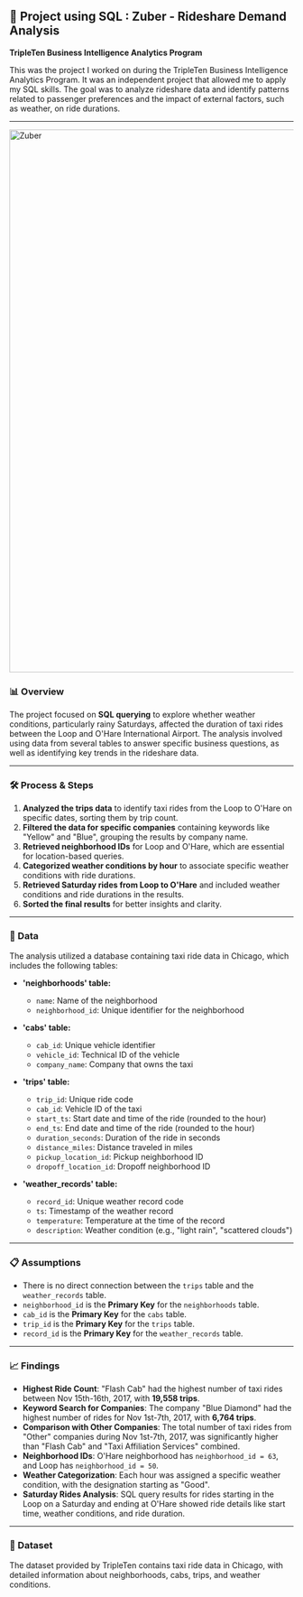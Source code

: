 ## 🚖 Project using SQL : Zuber - Rideshare Demand Analysis  
**TripleTen Business Intelligence Analytics Program**  

This was the project I worked on during the TripleTen Business Intelligence Analytics Program. It was an independent project that allowed me to apply my SQL skills. The goal was to analyze rideshare data and identify patterns related to passenger preferences and the impact of external factors, such as weather, on ride durations.

---
<img width="962" alt="Zuber" src="https://github.com/user-attachments/assets/6b1c1426-ec03-454b-8ee1-d90c90bc73c2" />
  



### 📊 Overview  
The project focused on **SQL querying** to explore whether weather conditions, particularly rainy Saturdays, affected the duration of taxi rides between the Loop and O'Hare International Airport. The analysis involved using data from several tables to answer specific business questions, as well as identifying key trends in the rideshare data.

---

### 🛠️ Process & Steps  
1. **Analyzed the trips data** to identify taxi rides from the Loop to O'Hare on specific dates, sorting them by trip count.  
2. **Filtered the data for specific companies** containing keywords like "Yellow" and "Blue", grouping the results by company name.  
3. **Retrieved neighborhood IDs** for Loop and O'Hare, which are essential for location-based queries.  
4. **Categorized weather conditions by hour** to associate specific weather conditions with ride durations.  
5. **Retrieved Saturday rides from Loop to O'Hare** and included weather conditions and ride durations in the results.  
6. **Sorted the final results** for better insights and clarity.

---

### 📂 Data  
The analysis utilized a database containing taxi ride data in Chicago, which includes the following tables:  

- **'neighborhoods' table:**  
  - `name`: Name of the neighborhood  
  - `neighborhood_id`: Unique identifier for the neighborhood  

- **'cabs' table:**  
  - `cab_id`: Unique vehicle identifier  
  - `vehicle_id`: Technical ID of the vehicle  
  - `company_name`: Company that owns the taxi  

- **'trips' table:**  
  - `trip_id`: Unique ride code  
  - `cab_id`: Vehicle ID of the taxi  
  - `start_ts`: Start date and time of the ride (rounded to the hour)  
  - `end_ts`: End date and time of the ride (rounded to the hour)  
  - `duration_seconds`: Duration of the ride in seconds  
  - `distance_miles`: Distance traveled in miles  
  - `pickup_location_id`: Pickup neighborhood ID  
  - `dropoff_location_id`: Dropoff neighborhood ID  

- **'weather_records' table:**  
  - `record_id`: Unique weather record code  
  - `ts`: Timestamp of the weather record  
  - `temperature`: Temperature at the time of the record  
  - `description`: Weather condition (e.g., "light rain", "scattered clouds")  

---

### 📋 Assumptions  
- There is no direct connection between the `trips` table and the `weather_records` table.  
- `neighborhood_id` is the **Primary Key** for the `neighborhoods` table.  
- `cab_id` is the **Primary Key** for the `cabs` table.  
- `trip_id` is the **Primary Key** for the `trips` table.  
- `record_id` is the **Primary Key** for the `weather_records` table.

---

### 📈 Findings  
- **Highest Ride Count**: "Flash Cab" had the highest number of taxi rides between Nov 15th-16th, 2017, with **19,558 trips**.  
- **Keyword Search for Companies**: The company "Blue Diamond" had the highest number of rides for Nov 1st-7th, 2017, with **6,764 trips**.  
- **Comparison with Other Companies**: The total number of taxi rides from "Other" companies during Nov 1st-7th, 2017, was significantly higher than "Flash Cab" and "Taxi Affiliation Services" combined.  
- **Neighborhood IDs**: O'Hare neighborhood has `neighborhood_id = 63`, and Loop has `neighborhood_id = 50`.  
- **Weather Categorization**: Each hour was assigned a specific weather condition, with the designation starting as "Good".  
- **Saturday Rides Analysis**: SQL query results for rides starting in the Loop on a Saturday and ending at O'Hare showed ride details like start time, weather conditions, and ride duration.

---

### 🔗 Dataset  
The dataset provided by TripleTen contains taxi ride data in Chicago, with detailed information about neighborhoods, cabs, trips, and weather conditions.


